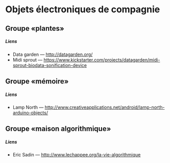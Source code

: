 # Objets électroniques de compagnie

## Groupe «plantes»
##### Liens
* Data garden — http://datagarden.org/
* Midi sprout — https://www.kickstarter.com/projects/datagarden/midi-sprout-biodata-sonification-device

## Groupe «mémoire»
##### Liens
* Lamp North — http://www.creativeapplications.net/android/lamp-north-arduino-objects/

## Groupe «maison algorithmique»
##### Liens
* Eric Sadin — http://www.lechappee.org/la-vie-algorithmique
